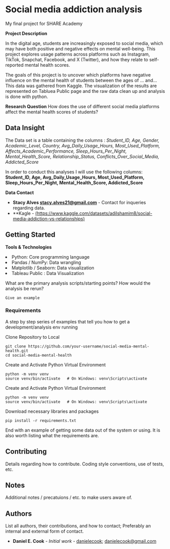 # Social media addiction analysis
My final project for SHARE Academy  

__Project Description__

In the digital age, students are increasingly exposed to social media, which may have both positive and negative effects on mental well-being. This project explores usage patterns across platforms such as Instagram, TikTok, Snapchat, Facebook, and X (Twitter), and how they relate to self-reported mental health scores.

The goals of this project is to uncover which platforms have negative influence on the mental health of students between the ages of ... and... This data was gathered from Kaggle. The visualization of the results are represented on Tabluea Public page and the raw data clean up and analysis is done with python.

__Research Question__
How does the use of different social media platforms affect the mental health scores of students?

## Data Insight

The Data set is a table containing the columns :
*Student_ID,
Age,
Gender,
Academic_Level,
Country,
Avg_Daily_Usage_Hours,
Most_Used_Platform,
Affects_Academic_Performance,
Sleep_Hours_Per_Night,
Mental_Health_Score,
Relationship_Status,
Conflicts_Over_Social_Media,
Addicted_Score*

In order to conduct this analyses I will use the following columns:
**Student_ID, 
Age,
Avg_Daily_Usage_Hours,
Most_Used_Platform,
Sleep_Hours_Per_Night,
Mental_Health_Score,
Addicted_Score**


__Data Contact__


* **Stacy Alves <stacy.alves21@gmail.com>** - Contact for inqueries regarding data.
* **Kagle -  [(https://www.kaggle.com/datasets/adilshamim8/social-media-addiction-vs-relationships)](url)


## Getting Started

__Tools & Technologies__

<li> Python: Core programming language

<li> Pandas / NumPy: Data wrangling

<li> Matplotlib / Seaborn: Data visualization

<li> Tableau Public : Data Visualization </li>


What are the primary analysis scripts/starting points? How would the analysis be rerun?

```
Give an example
```

### Requirements

A step by step series of examples that tell you how to get a development/analysis env running

Clone Repository to Local 

```
git clone https://github.com/your-username/social-media-mental-health.git
cd social-media-mental-health
```

Create and Activate Python Virtual Environment 

```
python -m venv venv
source venv/bin/activate   # On Windows: venv\Scripts\activate

```

Create and Activate Python Virtual Environment 

```
python -m venv venv
source venv/bin/activate   # On Windows: venv\Scripts\activate

```

Download necessary libraries and packages

```
pip install -r requirements.txt
````


End with an example of getting some data out of the system or using. It is also worth listing what the requirements are.

## Contributing

Details regarding how to contribute. Coding style conventions, use of tests, etc.

## Notes

Additional notes / precatuions / etc. to make users aware of.

## Authors

List all authors, their contributions, and how to contact; Preferably an internal and external form of contact.

* **Daniel E. Cook** - *Initial work* - [danielecook](https://github.com/danielecook); danielecook@gmail.com

